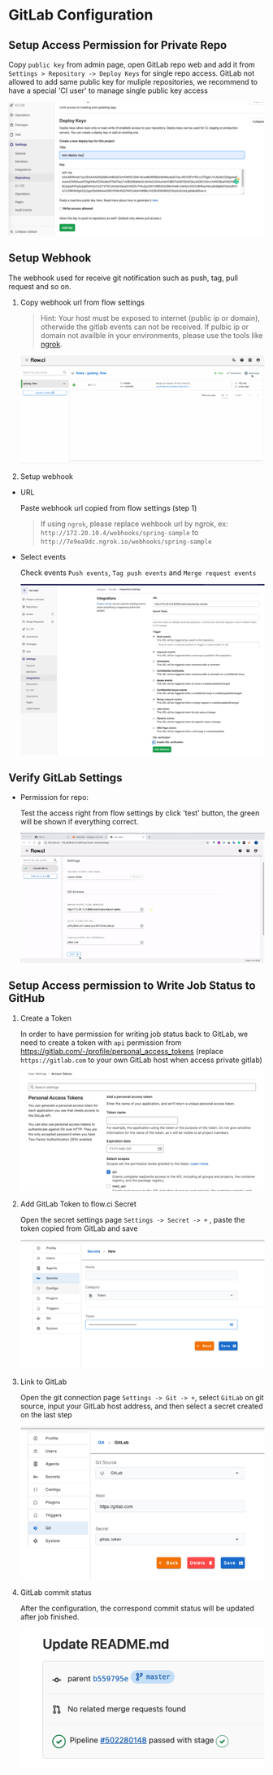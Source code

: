 # GitLab Configuration

## Setup Access Permission for Private Repo

Copy `public key` from admin page, open GitLab repo web and add it from `Settings > Repository -> Deploy Keys` for single repo access. GitLab not allowed to add same public key for muliple repositories, we recommend to have a special 'CI user' to manage single public key access

![gitlab_setup_deploy_key](../../_images/git/gitlab_setup_deploy_key.png)

## Setup Webhook

The webhook used for receive git notification such as push, tag, pull request and so on.

1. Copy webhook url from flow settings
    > Hint: Your host must be exposed to internet (public ip or domain), otherwide the gitlab events can not be received.
    > If pulbic ip or domain not availble in your environments, please use the tools like [ngrok](https://ngrok.com/).  

   ![webhook settings](../../_images/git/select_webhook_url.gif)

2. Setup webhook

- URL
  
  Paste webhook url copied from flow settings (step 1)

  > If using `ngrok`, please replace wehbook url by ngrok, ex: `http://172.20.10.4/webhooks/spring-sample` to `http://7e9ea9dc.ngrok.io/webhooks/spring-sample`

- Select events
  
  Check events `Push events`, `Tag push events` and `Merge request events`
  
  ![events](../../_images/git/gitlab_setup_webhook.png)

## Verify GitLab Settings

- Permission for repo:
  
  Test the access right from flow settings by click 'test' button, the green will be shown if everything correct.

  ![gitlab_test](../../_images/git/gitlab_test_config.gif)


## Setup Access permission to Write Job Status to GitHub

1. Create a Token

    In order to have permission for writing job status back to GitLab, we need to create a token with `api` permission from https://gitlab.com/-/profile/personal_access_tokens (replace `https://gitlab.com` to your own GitLab host when access private gitlab)

    ![create token](../../_images/git/gitlab_create_access_token.png)

2. Add GitLab Token to flow.ci Secret

    Open the secret settings page `Settings -> Secret -> +` , paste the token copied from GitLab and save

    ![add token](../../_images/git/add_token.png)

3. Link to GitLab

    Open the git connection page `Settings -> Git -> +`, select `GitLab` on git source, input your GitLab host address, and then select a secret created on the last step

    ![link](../../_images/git/gitlab_add_link.png)

4. GitLab commit status

    After the configuration, the correspond commit status will be updated after job finished.

    ![demo](../../_images/git/gitlab_stage_updated.png)